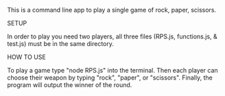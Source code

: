 This is a command line app to play a single game of rock, paper, scissors. 

SETUP

In order to play you need two players, all three files (RPS.js, functions.js, & test.js) must be in the same directory. 

HOW TO USE

To play a game type "node RPS.js" into the terminal. Then each player can choose their weapon by typing "rock", "paper", or "scissors". Finally, the program will output the winner of the round.